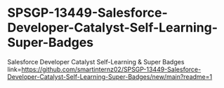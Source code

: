 # SPSGP-13449-Salesforce-Developer-Catalyst-Self-Learning-Super-Badges
Salesforce Developer Catalyst Self-Learning &amp; Super Badges
link=https://github.com/smartinternz02/SPSGP-13449-Salesforce-Developer-Catalyst-Self-Learning-Super-Badges/new/main?readme=1
